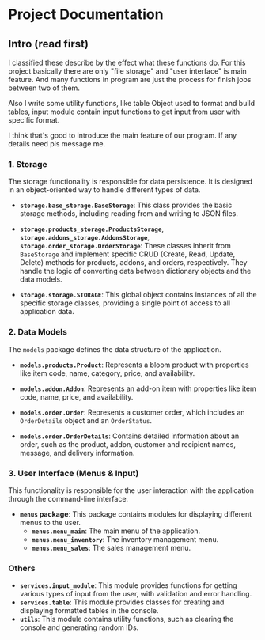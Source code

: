 # Project Documentation

## Intro (read first)
I classified these describe by the effect what these functions do. For this project basically there are only "file storage" and "user interface" is main feature. And many functions in program are just the process for finish jobs between two of them.

Also I write some utility functions, like table Object used to format and build tables, input module contain input functions to get input from user with specific format.

I think that's good to introduce the main feature of our program. If any details need pls message me.

### 1. Storage

The storage functionality is responsible for data persistence. It is designed in an object-oriented way to handle different types of data.

- **`storage.base_storage.BaseStorage`**: This class provides the basic storage methods, including reading from and writing to JSON files.

- **`storage.products_storage.ProductsStorage`**, **`storage.addons_storage.AddonsStorage`**, **`storage.order_storage.OrderStorage`**: These classes inherit from `BaseStorage` and implement specific CRUD (Create, Read, Update, Delete) methods for products, addons, and orders, respectively. They handle the logic of converting data between dictionary objects and the data models.

- **`storage.storage.STORAGE`**: This global object contains instances of all the specific storage classes, providing a single point of access to all application data.

### 2. Data Models

The `models` package defines the data structure of the application.

- **`models.products.Product`**: Represents a bloom product with properties like item code, name, category, price, and availability.

- **`models.addon.Addon`**: Represents an add-on item with properties like item code, name, price, and availability.

- **`models.order.Order`**: Represents a customer order, which includes an `OrderDetails` object and an `OrderStatus`.

- **`models.order.OrderDetails`**: Contains detailed information about an order, such as the product, addon, customer and recipient names, message, and delivery information.

### 3. User Interface (Menus & Input)

This functionality is responsible for the user interaction with the application through the command-line interface.

- **`menus` package**: This package contains modules for displaying different menus to the user.
    - **`menus.menu_main`**: The main menu of the application.
    - **`menus.menu_inventory`**: The inventory management menu.
    - **`menus.menu_sales`**: The sales management menu.

### Others
- **`services.input_module`**: This module provides functions for getting various types of input from the user, with validation and error handling.
- **`services.table`**: This module provides classes for creating and displaying formatted tables in the console.
- **`utils`**: This module contains utility functions, such as clearing the console and generating random IDs.
